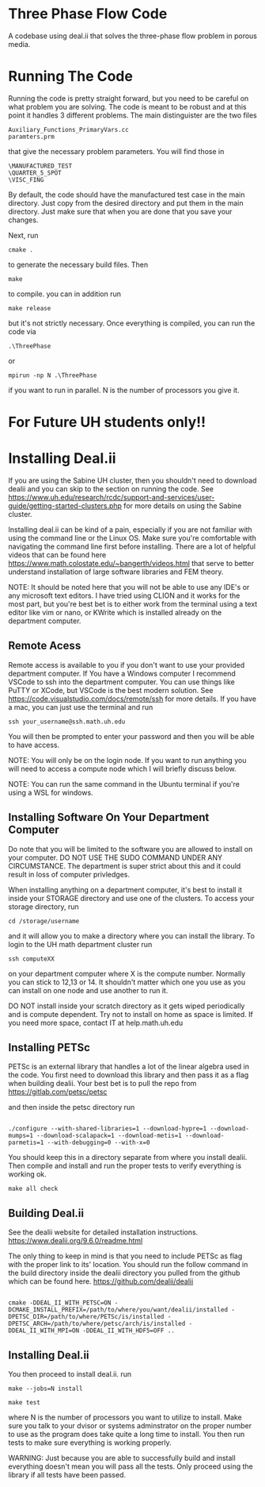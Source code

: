# Three Phase Flow Code
A codebase using deal.ii that solves the three-phase flow problem in porous media. 

# Running The Code

Running the code is pretty straight forward, but you need to be careful on what problem you are solving. The code is meant to be robust and at this point it handles 3 different problems. The main distinguister are the two files 
```
Auxiliary_Functions_PrimaryVars.cc
paramters.prm
```
that give the necessary problem parameters. You will find those in 
```
\MANUFACTURED_TEST
\QUARTER_5_SPOT
\VISC_FING
```
By default, the code should have the manufactured test case in the main directory. Just copy from the desired directory and put them in the main directory. Just make sure that when you are done that you save your changes. 

Next,  run 
```
cmake .
```
to generate the necessary build files. Then
``` 
make 
```
to compile. you can in addition run 
```
make release
```
but it's not strictly necessary. Once everything is compiled, you can run the code via
```
.\ThreePhase
```
or 
```
mpirun -np N .\ThreePhase
```
if you want to run in parallel. N is the number of processors you give it.


# For Future UH students only!!

# Installing Deal.ii 
 If you are using the Sabine UH cluster, then you shouldn't need to download dealii and you can skip to the section on running the code. See https://www.uh.edu/research/rcdc/support-and-services/user-guide/getting-started-clusters.php for more details on using the Sabine cluster.

Installing deal.ii can be kind of a pain, especially if you are not familiar with using the command line or the Linux OS. Make sure you're comfortable with navigating the command line first before installing. There are a lot of helpful videos that can be found here https://www.math.colostate.edu/~bangerth/videos.html
that serve to better understand installation of large software libraries and FEM theory.

NOTE: It should be noted here that you will not be able to use any IDE's or any microsoft text editors. I have tried using CLION and it works for the most part, but you're best bet is to either work from the terminal using a text editor like vim or nano, or KWrite which is installed already on the department computer.
## Remote Acess
Remote access is available to you if you don't want to use your provided department computer. If You have a Windows computer I recommend VSCode to ssh into the department computer. You can use things like PuTTY or XCode, but VSCode is the best modern solution. See https://code.visualstudio.com/docs/remote/ssh for more details. If you have a mac, you can just use the terminal and run 
```
ssh your_username@ssh.math.uh.edu
```
You will then be prompted to enter your password and then you will be able to have access.

NOTE: You will only be on the login node. If you want to run anything you will need to access a compute node which I will briefly discuss below.

NOTE: You can run the same command in the Ubuntu terminal if you're using a WSL for windows. 

## Installing Software On Your Department Computer

Do note that you will be limited to the software you are allowed to install on your computer. DO NOT USE THE SUDO COMMAND UNDER ANY CIRCUMSTANCE. The department is super strict about this and it could result in loss of computer privledges.

When installing anything on a department computer, it's best to install it inside your STORAGE directory and use one of the clusters. To access your storage directory, run 
```
cd /storage/username
```
and it will allow you to make a directory where you can install the library.
 To login to the UH math department cluster run
```
ssh computeXX
```
 on your department computer where X is the compute number. Normally you can stick to 12,13 or 14. It shouldn't matter which one you use as you can install on one node and use another to run it. 

 DO NOT install inside your scratch directory as it gets wiped periodically and is compute dependent. Try not to install on home as space is limited. If you need more space, contact IT at help.math.uh.edu
## Installing PETSc
PETSc is an external library that handles a lot of the linear algebra used in the code. You first need to download this library and then pass it as a flag when building dealii.
 Your best bet is to pull the repo from https://gitlab.com/petsc/petsc

and then inside the petsc directory run 
```

./configure --with-shared-libraries=1 --download-hypre=1 --download-mumps=1 --download-scalapack=1 --download-metis=1 --download-parmetis=1 --with-debugging=0 --with-x=0
```
You should keep this in a directory separate from where you install dealii. Then compile and install and run the proper tests to verify everything is working ok.
```
make all check
```
## Building Deal.ii
See the dealii website for detailed installation instructions.
https://www.dealii.org/9.6.0/readme.html

The only thing to keep in mind is that you need to include PETSc as flag with the proper link to its' location. You should run the follow command in the build directory inside the dealii directory you pulled from the github which can be found here.
https://github.com/dealii/dealii
```

cmake -DDEAL_II_WITH_PETSC=ON -DCMAKE_INSTALL_PREFIX=/path/to/where/you/want/dealii/installed -DPETSC_DIR=/path/to/where/PETSc/is/installed -DPETSC_ARCH=/path/to/where/petsc/arch/is/installed -DDEAL_II_WITH_MPI=ON -DDEAL_II_WITH_HDF5=OFF ..
```
## Installing Deal.ii
You then proceed to install deal.ii.
run 

```
make --jobs=N install

make test
``` 
where N is the number of processors you want to utilize to install. Make sure you talk to your dvisor or systems adminstrator on the proper number to use as the program does take quite a long time to install. You then run tests to make sure everything is working properly.

WARNING: Just because you are able to successfully build and install everything doesn't mean you will pass all the tests. Only proceed using the library if all tests have been passed.

